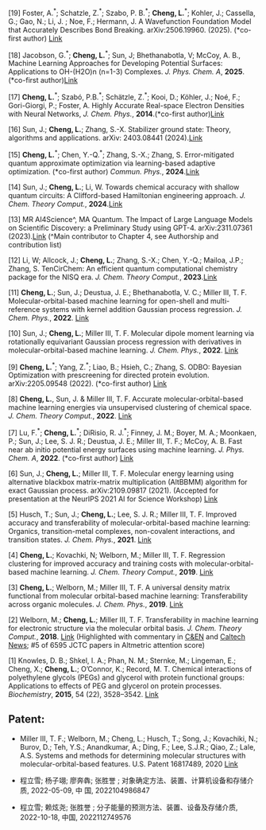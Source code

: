 [19] Foster, A.<sup>\*</sup>; Schatzle, Z.<sup>\*</sup>; Szabo, P. B.<sup>\*</sup>; **Cheng, L.**<sup>\*</sup>; Kohler, J.; Cassella, G.; Gao, N.; Li, J. ; Noe, F.; Hermann, J. A Wavefunction Foundation Model that Accurately Describes Bond Breaking. arXiv:2506.19960. (2025). (\*co-first author) [Link](https://arxiv.org/abs/2506.19960)

[18] Jacobson, G.<sup>\*</sup>; **Cheng, L.**<sup>\*</sup>; Sun, J; Bhethanabotla, V; McCoy, A. B., Machine Learning Approaches for Developing Potential Surfaces: Applications to OH-(H2O)n (n=1-3) Complexes. *J. Phys. Chem. A*, **2025**. (\*co-first author)[Link](https://pubs.acs.org/doi/abs/10.1021/acs.jpca.4c08826)


[17] **Cheng, L.**<sup>\*</sup>; Szabó, P.B.<sup>\*</sup>; Schätzle, Z.<sup>\*</sup>; Kooi, D.; Köhler, J.; Noé, F.; Gori-Giorgi, P.; Foster, A. Highly Accurate Real-space Electron Densities with Neural Networks, *J. Chem. Phys.*, **2014**.(\*co-first author)[Link](https://doi.org/10.1063/5.0236919)

[16] Sun, J.; **Cheng, L.**; Zhang, S.-X. Stabilizer ground state: Theory, algorithms and applications. arXiv: 2403.08441 (2024).[Link](https://arxiv.org/abs/2403.08441)

[15] **Cheng, L.**<sup>\*</sup>; Chen, Y.-Q.<sup>\*</sup>; Zhang, S.-X.; Zhang, S. Error-mitigated quantum approximate optimization via learning-based adaptive optimization. (\*co-first author) *Commun. Phys.*, **2024**.[Link](https://www.nature.com/articles/s42005-024-01577-x)

[14] Sun, J.; **Cheng, L.**; Li, W. Towards chemical accuracy with shallow quantum circuits: A Clifford-based Hamiltonian engineering approach.  *J. Chem. Theory Comput.*, **2024**.[Link](https://pubs.acs.org/doi/10.1021/acs.jctc.3c00886)

[13] MR AI4Science^, MA Quantum. The Impact of Large Language Models on Scientific Discovery: a Preliminary Study using GPT-4. arXiv:2311.07361 (2023).[Link](https://arxiv.org/abs/2311.07361) (^Main contributor to Chapter 4, see Authorship and contribution list)

[12] Li, W; Allcock, J.; **Cheng, L.**; Zhang, S.-X.; Chen, Y.-Q.; Mailoa, J.P.; Zhang, S. TenCirChem: An efficient quantum computational chemistry package for the NISQ era. *J. Chem. Theory Comput.*, **2023**.[Link](https://pubs.acs.org/doi/abs/10.1021/acs.jctc.3c00319)

[11] **Cheng, L.**; Sun, J.; Deustua, J. E.; Bhethanabotla, V. C.; Miller III, T. F. Molecular-orbital-based machine learning for open-shell and multi-reference systems with kernel addition Gaussian process regression. *J. Chem. Phys.*, **2022**. [Link](https://aip.scitation.org/doi/10.1063/5.0110886)

[10] Sun, J.; **Cheng, L.**; Miller III, T. F. Molecular dipole moment learning via rotationally equivariant Gaussian process regression with derivatives in molecular-orbital-based machine learning. *J. Chem. Phys.*, **2022**. [Link](https://aip.scitation.org/doi/10.1063/5.0101280)

[9] **Cheng, L.**<sup>\*</sup>; Yang, Z.<sup>\*</sup>; Liao, B.; Hsieh, C.; Zhang, S. ODBO: Bayesian Optimization with prescreening for directed protein evolution. arXiv:2205.09548 (2022). (\*co-first author) [Link](https://arxiv.org/abs/2205.09548)

[8] **Cheng, L.**, Sun, J. & Miller III, T. F. Accurate molecular-orbital-based machine learning energies via unsupervised clustering of chemical space. *J. Chem. Theory Comput.*,  **2022**. [Link](https://pubs.acs.org/doi/10.1021/acs.jctc.2c00396)

[7] Lu, F.<sup>\*</sup>; **Cheng, L.**<sup>\*</sup>; DiRisio, R. J.<sup>\*</sup>; Finney, J. M.; Boyer, M. A.; Moonkaen, P.; Sun, J.; Lee, S. J. R.; Deustua, J. E.; Miller III, T. F.; McCoy, A. B. Fast near ab initio potential energy surfaces using machine learning. *J. Phys. Chem. A*, **2022**. (\*co-first author) [Link](https://pubs.acs.org/doi/abs/10.1021/acs.jpca.2c02243)

[6] Sun, J.; **Cheng, L.**; Miller III, T. F. Molecular energy learning using alternative blackbox matrix-matrix multiplication (AltBBMM) algorithm for exact Gaussian process. arXiv:2109.09817 (2021). (Accepted for presentation at the NeurIPS 2021 AI for Science Workshop) [Link](https://openreview.net/pdf?id=lyJ9BRKUzms)

[5] Husch, T.; Sun, J.; **Cheng, L.**; Lee, S. J. R.; Miller III, T. F. Improved accuracy and transferability of molecular-orbital-based machine learning: Organics, transition-metal complexes, non-covalent interactions, and transition states. *J. Chem. Phys.*, **2021**. [Link](https://aip.scitation.org/doi/abs/10.1063/5.0032362)

[4] **Cheng, L.**; Kovachki, N; Welborn, M.; Miller III, T. F. Regression clustering for improved accuracy and training costs with molecular-orbital-based machine learning. *J. Chem. Theory Comput.*, **2019**. [Link](https://pubs.acs.org/doi/abs/10.1021/acs.jctc.9b00884)

[3] **Cheng, L.**; Welborn, M.; Miller III, T. F. A universal density matrix functional from molecular orbital-based machine learning: Transferability across organic molecules. *J. Chem. Phys.*, **2019**. [Link](https://aip.scitation.org/doi/full/10.1063/1.5088393)

[2] Welborn, M.; **Cheng, L.**; Miller III, T. F. Transferability in machine learning for electronic structure via the molecular orbital basis. *J. Chem. Theory Comput.*, **2018**. [Link](https://pubs.acs.org/doi/abs/10.1021/acs.jctc.8b00636) (Highlighted with commentary in [C&EN](https://cen.acs.org/physical-chemistry/computational-chemistry/Machine-learning-predicts-electronic-properties/96/web/2018/08) and [Caltech News](http://www.caltech.edu/news/researchers-put-ai-work-making-chemistry-predictions-83357); #5 of 6595 JCTC papers in Altmetric attention score)

[1] Knowles, D. B.; Shkel, I. A.; Phan, N. M.; Sternke, M.; Lingeman, E.; Cheng, X.; **Cheng, L.**; O’Connor, K.; Record, M. T. Chemical interactions of polyethylene glycols (PEGs) and glycerol with protein functional groups: Applications to effects of PEG and glycerol on protein processes. *Biochemistry*, **2015**, 54 (22), 3528–3542. [Link](https://pubs.acs.org/doi/10.1021/acs.biochem.5b00246)


## Patent:

- Miller III, T. F.; Welborn, M.; Cheng, L.; Husch, T.; Song, J.; Kovachiki, N.; Burov, D.; Teh, Y.S.; Anandkumar, A.; Ding, F.; Lee, S.J.R.; Qiao, Z.; Lale, A.S. Systems and methods for determining molecular structures with molecular-orbital-based features. U.S. Patent 16817489, 2020 [Link](https://patents.google.com/patent/US20200294630A1/en)

- 程立雪; 杨子翊; 廖奔犇; 张胜誉 ; 对象确定方法、装置、计算机设备和存储介质, 2022-05-09, 中
国, 2022104986847

- 程立雪; 赖炫尧; 张胜誉 ; 分子能量的预测方法、装置、设备及存储介质, 2022-10-18, 中国,
2022112749576

